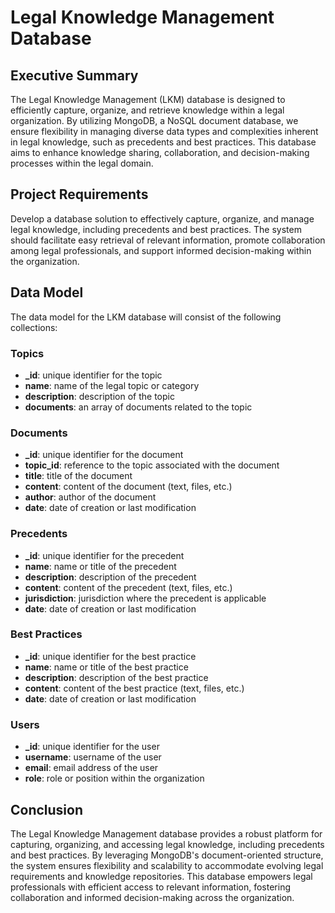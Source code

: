 # Legal Knowledge Management Database

## Executive Summary
The Legal Knowledge Management (LKM) database is designed to efficiently capture, organize, and retrieve knowledge within a legal organization. By utilizing MongoDB, a NoSQL document database, we ensure flexibility in managing diverse data types and complexities inherent in legal knowledge, such as precedents and best practices. This database aims to enhance knowledge sharing, collaboration, and decision-making processes within the legal domain.

## Project Requirements
Develop a database solution to effectively capture, organize, and manage legal knowledge, including precedents and best practices. The system should facilitate easy retrieval of relevant information, promote collaboration among legal professionals, and support informed decision-making within the organization.

## Data Model
The data model for the LKM database will consist of the following collections:

### Topics
- **_id**: unique identifier for the topic
- **name**: name of the legal topic or category
- **description**: description of the topic
- **documents**: an array of documents related to the topic

### Documents
- **_id**: unique identifier for the document
- **topic_id**: reference to the topic associated with the document
- **title**: title of the document
- **content**: content of the document (text, files, etc.)
- **author**: author of the document
- **date**: date of creation or last modification

### Precedents
- **_id**: unique identifier for the precedent
- **name**: name or title of the precedent
- **description**: description of the precedent
- **content**: content of the precedent (text, files, etc.)
- **jurisdiction**: jurisdiction where the precedent is applicable
- **date**: date of creation or last modification

### Best Practices
- **_id**: unique identifier for the best practice
- **name**: name or title of the best practice
- **description**: description of the best practice
- **content**: content of the best practice (text, files, etc.)
- **date**: date of creation or last modification

### Users
- **_id**: unique identifier for the user
- **username**: username of the user
- **email**: email address of the user
- **role**: role or position within the organization

## Conclusion
The Legal Knowledge Management database provides a robust platform for capturing, organizing, and accessing legal knowledge, including precedents and best practices. By leveraging MongoDB's document-oriented structure, the system ensures flexibility and scalability to accommodate evolving legal requirements and knowledge repositories. This database empowers legal professionals with efficient access to relevant information, fostering collaboration and informed decision-making across the organization.
